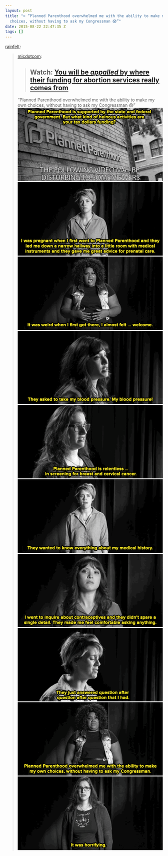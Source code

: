```yaml
---
layout: post
title: "> “Planned Parenthood overwhelmed me with the ability to make my own
  choices, without having to ask my Congressman 😱”"
date: 2015-08-22 22:47:35 Z
tags: []
---
```

[rainfelt](http://rainfelt.tumblr.com/post/126591755057):

> [micdotcom](http://micdotcom.tumblr.com/post/126587158983):
> 
> > Watch: **[You will be _appalled_ by where their funding for abortion services really comes from](http://mic.com/articles/123791/funny-or-die-video-skewers-planned-parenthood-investigation-videos?utm_source=policymicTBLR&utm_medium=main&utm_campaign=social)**
> > ------------------------------------------------------------------------------------------------------------------------------------------------------------------------------------------------------------------------------------------------------------------
> 
> “Planned Parenthood overwhelmed me with the ability to make my own choices, without having to ask my Congressman 😱”
![](/media/2015/08/127346007029_0.gif)
![](/media/2015/08/127346007029_1.gif)
![](/media/2015/08/127346007029_2.gif)
![](/media/2015/08/127346007029_3.gif)
![](/media/2015/08/127346007029_4.gif)
![](/media/2015/08/127346007029_5.gif)
![](/media/2015/08/127346007029_6.gif)
![](/media/2015/08/127346007029_7.gif)
![](/media/2015/08/127346007029_8.gif)
![](/media/2015/08/127346007029_9.gif)
